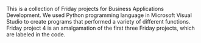 This is a collection of Friday projects for Business Applications Development. We used Python programming language in Microsoft Visual Studio to create programs that performed a variety of different functions. Friday project 4 is an amalgamation of the first three Friday projects, which are labeled in the code. 
